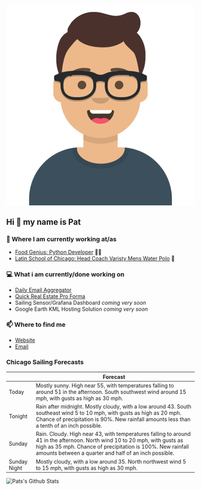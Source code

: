 [![Social banner for p-j-falconer](https://raw.githubusercontent.com/P-J-FALCONER/P-J-FALCONER/master/assets/avataaars.svg)](https://patfalconer.com/)
## Hi :wave: my name is Pat

### 💼 Where I am currently working at/as
- [Food Genius: Python Developer](https://getfoodgenius.com/) 🍔🐍
- [Latin School of Chicago: Head Coach Varisty Mens Water Polo](https://www.latinschool.org/) 🤽


### 💻 What i am currently/done working on
 - [Daily Email Aggregator](https://github.com/P-J-FALCONER/dott_daily_mail)
 - [Quick Real Estate Pro Forma](https://github.com/P-J-FALCONER/henry)
 - Sailing Sensor/Grafana Dashboard *coming very soon*
 - Google Earth KML Hosting Solution *coming very soon*

### 📫 Where to find me
 - [Website](https://patfalconer.com/)
 - [Email](mailto:patrick.j.falconer@gmail.com)


### Chicago Sailing Forecasts
|   | Forecast  |
|---|---|
| Today | Mostly sunny. High near 55, with temperatures falling to around 51 in the afternoon. South southwest wind around 15 mph, with gusts as high as 30 mph. |
| Tonight | Rain after midnight. Mostly cloudy, with a low around 43. South southeast wind 5 to 10 mph, with gusts as high as 20 mph. Chance of precipitation is 90%. New rainfall amounts less than a tenth of an inch possible. |
| Sunday | Rain. Cloudy. High near 43, with temperatures falling to around 41 in the afternoon. North wind 10 to 20 mph, with gusts as high as 35 mph. Chance of precipitation is 100%. New rainfall amounts between a quarter and half of an inch possible. |
| Sunday Night | Mostly cloudy, with a low around 35. North northwest wind 5 to 15 mph, with gusts as high as 30 mph. |

![Pats's Github Stats](https://github-readme-stats.vercel.app/api?username=p-j-falconer&show_icons=true&theme=radical)
